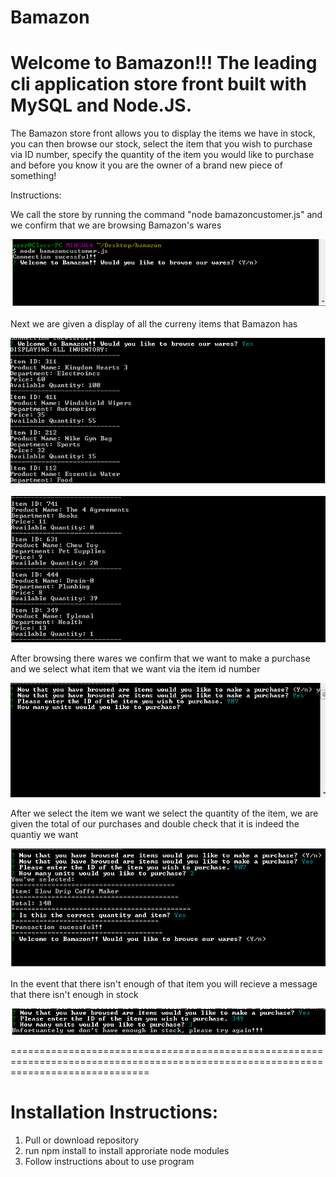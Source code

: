 # Bamazon

<h1>Welcome to Bamazon!!! The leading cli application store front built with MySQL and Node.JS.</h1>

The Bamazon store front allows you to display the items we have in stock, you can then browse our stock, select the item that you wish to purchase via ID number, specify the quantity of the item you would like to purchase and before you know it you are the owner of a brand new piece of something!

Instructions:

We call the store by running the command "node bamazoncustomer.js" and we confirm that we are browsing Bamazon's wares

 ![Alt Text](node.png)




Next we are given a display of all the curreny items that Bamazon has

![Alt Text](products1.png)


![Alt Text](product2.png)


After browsing there wares we confirm that we want to make a purchase and we select what item that we want via the item id number 

![Alt Text](request2.png)



After we select the item we want we select the quantity of the item, we are given the total of our purchases and double check that it is indeed the quantiy we want

![Alt Text](request3.png)


In the event that there isn't enough of that item you will recieve a message that there isn't enough in stock

![Alt Text](request4.png)


====================================================================================================================================

<h1>Installation Instructions:</h1>

1. Pull or download repository
2. run npm install to install approriate node modules
3. Follow instructions about to use program

